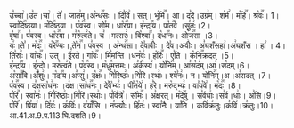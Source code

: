

  
उ꣣च्चा꣢।उ꣣त।चा꣢। ते꣣। जात꣢म्।अ꣡न्ध꣢꣯सः । दि꣣वि꣢। सत्। भू꣡मि꣢꣯। आ। द꣣दे।उग्र꣢म्। श꣡र्म꣢। म꣡हि꣢꣯। श्र꣡वः꣢꣯। 1।  
स्वा꣡दि꣢꣯ष्ठया। म꣡दि꣢꣯ष्ठया । प꣡व꣢꣯स्व। सो꣣म। धा꣡र꣢꣯या। इ꣡न्द्रा꣢꣯य। पा꣡त꣢꣯वे ।सु꣣तः꣢।2।  
वृ꣡षा꣢꣯। प꣣वस्व। धा꣡र꣢꣯या। म꣣रु꣡त्व꣢ते। च꣣ ।मत्सरः꣢। वि꣡श्वा꣢꣯। द꣡धा꣢꣯नः। ओ꣡ज꣢꣯सा ।3।  
यः꣢।ते꣣। म꣡दः꣢꣯। व꣡रे꣢꣯ण्यः। ते꣡न꣢꣯। प꣣वस्व । अ꣡न्ध꣢꣯सा। दे꣣वावीः꣢ । दे꣣व।अवीः꣢। अ꣣घशँसहा꣢।अ꣢घशँस । हा꣢ । 4।  
ति꣣स्रः꣢। वा꣡चः꣢꣯। उत् । ई꣣रते। गा꣡वः꣢꣯। मि꣣मन्ति ।धन꣡वः꣢। ह꣡रिः꣢꣯। ए꣣ति । क꣡नि꣢꣯क्रदत् ।5।  
इ꣡न्द्रा꣢꣯य। इ꣣न्दो। मरु꣡त्व꣢ते। प꣡व꣢꣯स्व। म꣡धु꣢꣯मत्तमः। अ꣣र्क꣡स्य꣢। यो꣡नि꣢꣯म्। आ꣣स꣡द꣢म्।आ꣣।स꣡दम्।6।  
अ꣡सा꣢꣯वि।अँ꣣शुः꣢। म꣡दा꣢꣯य।अ꣣प्सु꣢। द꣡क्षः꣢꣯। गि꣣रिष्ठाः꣢।गि꣣रि।स्थाः꣢। श्ये꣣नः꣢। न। यो꣡नि꣢꣯म्।अ।अ꣣सदत् ।7।  
प꣡व꣢꣯स्व। द꣣क्षसा꣡ध꣢नः ।द꣣क्ष।सा꣡ध꣢꣯नः। दे꣣वे꣡भ्यः꣢। पी꣣त꣡ये꣢। ह꣣रे। मरु꣡द्भ्यः꣢। वा꣣य꣡वे꣢। म꣡दः꣢꣯ ।8।  
प꣡रि꣢꣯। स्वा꣣नः꣢। गि꣣रिष्ठाः꣢।गि꣣रि।स्थाः꣢। प꣣वि꣡त्रे꣣। सो꣡मः꣢꣯। अ꣣क्षरत्। म꣡दे꣢꣯षु । स꣣र्वधाः꣢।स꣣र्व।धाः꣢। अ꣣सि।9।  
प꣡रि꣢꣯। प्रि꣣या꣢। दि꣣वः꣢। क꣣विः꣢। व꣡याँ꣢꣯सि । न꣣प्त्योः꣢। हि꣣तः꣢। स्वा꣣नैः। या꣣ति । कवि꣡क्र꣢तुः।क꣣वि꣢।क्र꣣तुः।10।
आ.41.अ.9.प.113.घि.दशति।9।  

